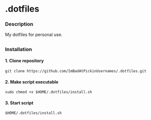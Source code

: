 # .dotfiles

### Description

My dotfiles for personal use.

##

### Installation

#### 1. Clone repository
```shell
git clone https://github.com/ImBadAtPickinUsernames/.dotfiles.git
```
#### 2. Make script executable
```shell
sudo chmod +x $HOME/.dotfiles/install.sh
```
#### 3. Start script
```shell
$HOME/.dotfiles/install.sh

```